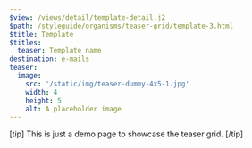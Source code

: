 ```yaml
---
$view: /views/detail/template-detail.j2
$path: /styleguide/organisms/teaser-grid/template-3.html
$title: Template
$titles:
  teaser: Template name
destination: e-mails
teaser:
  image:
    src: '/static/img/teaser-dummy-4x5-1.jpg'
    width: 4
    height: 5
    alt: A placeholder image
---
```

[tip]
This is just a demo page to showcase the teaser grid.
[/tip]
